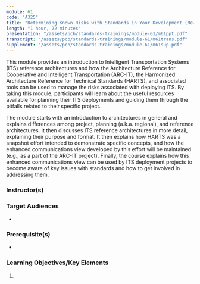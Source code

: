 ```yaml
---
module: 61
code: "A325"
title: "Determining Known Risks with Standards in Your Development (New 2021)"
length: "1 hour, 22 minutes"
presentation: "/assets/pcb/standards-trainings/module-61/m61ppt.pdf"
transcript: "/assets/pcb/standards-trainings/module-61/m61trans.pdf"
supplement: "/assets/pcb/standards-trainings/module-61/m61sup.pdf"
---
```

This module provides an introduction to Intelligent Transportation Systems (ITS) reference architectures and how the Architecture Reference for Cooperative and Intelligent Transportation (ARC-IT), the Harmonized Architecture Reference for Technical Standards (HARTS), and associated tools can be used to manage the risks associated with deploying ITS. By taking this module, participants will learn about the useful resources available for planning their ITS deployments and guiding them through the pitfalls related to their specific project.

The module starts with an introduction to architectures in general and explains differences among project, planning (a.k.a. regional), and reference architectures. It then discusses ITS reference architectures in more detail, explaining their purpose and format. It then explains how HARTS was a snapshot effort intended to demonstrate specific concepts, and how the enhanced communications view developed by this effort will be maintained (e.g., as a part of the ARC-IT project). Finally, the course explains how this enhanced communications view can be used by ITS deployment projects to become aware of key issues with standards and how to get involved in addressing them.

### Instructor(s)


### Target Audiences
* 

### Prerequisite(s)
* 

### Learning Objectives/Key Elements
1. 